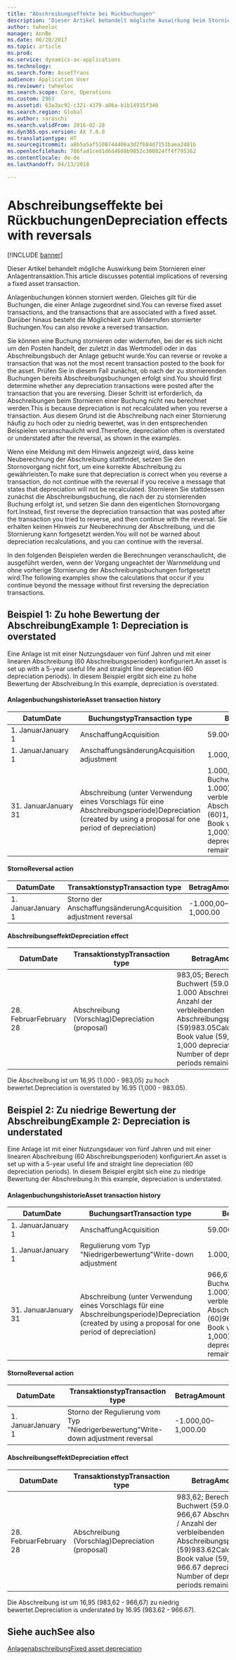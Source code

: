 ```yaml
---
title: "Abschreibungseffekte bei Rückbuchungen"
description: "Dieser Artikel behandelt mögliche Auswirkung beim Stornieren einer Anlagentransaktion."
author: twheeloc
manager: AnnBe
ms.date: 06/20/2017
ms.topic: article
ms.prod: 
ms.service: dynamics-ax-applications
ms.technology: 
ms.search.form: AssetTrans
audience: Application User
ms.reviewer: twheeloc
ms.search.scope: Core, Operations
ms.custom: 2961
ms.assetid: 63a3ac92-c321-4379-a86a-b1b14915f340
ms.search.region: Global
ms.author: saraschi
ms.search.validFrom: 2016-02-28
ms.dyn365.ops.version: AX 7.0.0
ms.translationtype: HT
ms.sourcegitcommit: a8b5a5af5108744406a3d2fb84d7151baea2481b
ms.openlocfilehash: 786fad1ced1d6d4608b9852c300824ff4f795362
ms.contentlocale: de-de
ms.lasthandoff: 04/13/2018

---
```


# <a name="depreciation-effects-with-reversals"></a><span data-ttu-id="10b43-103">Abschreibungseffekte bei Rückbuchungen</span><span class="sxs-lookup"><span data-stu-id="10b43-103">Depreciation effects with reversals</span></span>

[!INCLUDE [banner](../includes/banner.md)]

<span data-ttu-id="10b43-104">Dieser Artikel behandelt mögliche Auswirkung beim Stornieren einer Anlagentransaktion.</span><span class="sxs-lookup"><span data-stu-id="10b43-104">This article discusses potential implications of reversing a fixed asset transaction.</span></span> 

<span data-ttu-id="10b43-105">Anlagenbuchungen können storniert werden. Gleiches gilt für die Buchungen, die einer Anlage zugeordnet sind.</span><span class="sxs-lookup"><span data-stu-id="10b43-105">You can reverse fixed asset transactions, and the transactions that are associated with a fixed asset.</span></span> <span data-ttu-id="10b43-106">Darüber hinaus besteht die Möglichkeit zum Widerrufen stornierter Buchungen.</span><span class="sxs-lookup"><span data-stu-id="10b43-106">You can also revoke a reversed transaction.</span></span> 

<span data-ttu-id="10b43-107">Sie können eine Buchung stornieren oder widerrufen, bei der es sich nicht um den Posten handelt, der zuletzt in das Wertmodell oder in das Abschreibungsbuch der Anlage gebucht wurde.</span><span class="sxs-lookup"><span data-stu-id="10b43-107">You can reverse or revoke a transaction that was not the most recent transaction posted to the book for the asset.</span></span> <span data-ttu-id="10b43-108">Prüfen Sie in diesem Fall zunächst, ob nach der zu stornierenden Buchungen bereits Abschreibungsbuchungen erfolgt sind.</span><span class="sxs-lookup"><span data-stu-id="10b43-108">You should first determine whether any depreciation transactions were posted after the transaction that you are reversing.</span></span> <span data-ttu-id="10b43-109">Dieser Schritt ist erforderlich, da Abschreibungen beim Stornieren einer Buchung nicht neu berechnet werden.</span><span class="sxs-lookup"><span data-stu-id="10b43-109">This is because depreciation is not recalculated when you reverse a transaction.</span></span> <span data-ttu-id="10b43-110">Aus diesem Grund ist die Abschreibung nach einer Stornierung häufig zu hoch oder zu niedrig bewertet, was in den entsprechenden Beispielen veranschaulicht wird.</span><span class="sxs-lookup"><span data-stu-id="10b43-110">Therefore, depreciation often is overstated or understated after the reversal, as shown in the examples.</span></span> 

<span data-ttu-id="10b43-111">Wenn eine Meldung mit dem Hinweis angezeigt wird, dass keine Neuberechnung der Abschreibung stattfindet, setzen Sie den Stornovorgang nicht fort, um eine korrekte Abschreibung zu gewährleisten.</span><span class="sxs-lookup"><span data-stu-id="10b43-111">To make sure that depreciation is correct when you reverse a transaction, do not continue with the reversal if you receive a message that states that depreciation will not be recalculated.</span></span> <span data-ttu-id="10b43-112">Stornieren Sie stattdessen zunächst die Abschreibungsbuchung, die nach der zu stornierenden Buchung erfolgt ist, und setzen Sie dann den eigentlichen Stornovorgang fort.</span><span class="sxs-lookup"><span data-stu-id="10b43-112">Instead, first reverse the depreciation transaction that was posted after the transaction you tried to reverse, and then continue with the reversal.</span></span> <span data-ttu-id="10b43-113">Sie erhalten keinen Hinweis zur Neuberechnung der Abschreibung, und die Stornierung kann fortgesetzt werden.</span><span class="sxs-lookup"><span data-stu-id="10b43-113">You will not be warned about depreciation recalculations, and you can continue with the reversal.</span></span> 

<span data-ttu-id="10b43-114">In den folgenden Beispielen werden die Berechnungen veranschaulicht, die ausgeführt werden, wenn der Vorgang ungeachtet der Warnmeldung und ohne vorherige Stornierung der Abschreibungsbuchungen fortgesetzt wird:</span><span class="sxs-lookup"><span data-stu-id="10b43-114">The following examples show the calculations that occur if you continue beyond the message without first reversing the depreciation transactions.</span></span>

## <a name="example-1-depreciation-is-overstated"></a><span data-ttu-id="10b43-115">Beispiel 1: Zu hohe Bewertung der Abschreibung</span><span class="sxs-lookup"><span data-stu-id="10b43-115">Example 1: Depreciation is overstated</span></span>
<span data-ttu-id="10b43-116">Eine Anlage ist mit einer Nutzungsdauer von fünf Jahren und mit einer linearen Abschreibung (60 Abschreibungsperioden) konfiguriert.</span><span class="sxs-lookup"><span data-stu-id="10b43-116">An asset is set up with a 5-year useful life and straight line depreciation (60 depreciation periods).</span></span> <span data-ttu-id="10b43-117">In diesem Beispiel ergibt sich eine zu hohe Bewertung der Abschreibung.</span><span class="sxs-lookup"><span data-stu-id="10b43-117">In this example, depreciation is overstated.</span></span>
#### <a name="asset-transaction-history"></a><span data-ttu-id="10b43-118">Anlagenbuchungshistorie</span><span class="sxs-lookup"><span data-stu-id="10b43-118">Asset transaction history</span></span>

| <span data-ttu-id="10b43-119">Datum</span><span class="sxs-lookup"><span data-stu-id="10b43-119">Date</span></span>       | <span data-ttu-id="10b43-120">Buchungstyp</span><span class="sxs-lookup"><span data-stu-id="10b43-120">Transaction type</span></span>                                                          | <span data-ttu-id="10b43-121">Betrag</span><span class="sxs-lookup"><span data-stu-id="10b43-121">Amount</span></span>                                    |
|------------|---------------------------------------------------------------------------|-------------------------------------------|
| <span data-ttu-id="10b43-122">1. Januar</span><span class="sxs-lookup"><span data-stu-id="10b43-122">January 1</span></span>  | <span data-ttu-id="10b43-123">Anschaffung</span><span class="sxs-lookup"><span data-stu-id="10b43-123">Acquisition</span></span>                                                               | <span data-ttu-id="10b43-124">59.000,00</span><span class="sxs-lookup"><span data-stu-id="10b43-124">59,000.00</span></span>                                 |
| <span data-ttu-id="10b43-125">1. Januar</span><span class="sxs-lookup"><span data-stu-id="10b43-125">January 1</span></span>  | <span data-ttu-id="10b43-126">Anschaffungsänderung</span><span class="sxs-lookup"><span data-stu-id="10b43-126">Acquisition adjustment</span></span>                                                    | <span data-ttu-id="10b43-127">1.000,00</span><span class="sxs-lookup"><span data-stu-id="10b43-127">1,000.00</span></span>                                  |
| <span data-ttu-id="10b43-128">31. Januar</span><span class="sxs-lookup"><span data-stu-id="10b43-128">January 31</span></span> | <span data-ttu-id="10b43-129">Abschreibung (unter Verwendung eines Vorschlags für eine Abschreibungsperiode)</span><span class="sxs-lookup"><span data-stu-id="10b43-129">Depreciation (created by using a proposal for one period of depreciation)</span></span> | <span data-ttu-id="10b43-130">1.000,00; Berechnung: Buchwert (59.000 + 1.000) / Anzahl der verbleibenden Abschreibungsperioden (60)</span><span class="sxs-lookup"><span data-stu-id="10b43-130">1,000.00Calculation: Book value (59,000 + 1,000) / Number of depreciation periods remaining (60)</span></span> |

#### <a name="reversal-action"></a><span data-ttu-id="10b43-131">Storno</span><span class="sxs-lookup"><span data-stu-id="10b43-131">Reversal action</span></span>

| <span data-ttu-id="10b43-132">Datum</span><span class="sxs-lookup"><span data-stu-id="10b43-132">Date</span></span>      | <span data-ttu-id="10b43-133">Transaktionstyp</span><span class="sxs-lookup"><span data-stu-id="10b43-133">Transaction type</span></span>                | <span data-ttu-id="10b43-134">Betrag</span><span class="sxs-lookup"><span data-stu-id="10b43-134">Amount</span></span>    |
|-----------|---------------------------------|-----------|
| <span data-ttu-id="10b43-135">1. Januar</span><span class="sxs-lookup"><span data-stu-id="10b43-135">January 1</span></span> | <span data-ttu-id="10b43-136">Storno der Anschaffungsänderung</span><span class="sxs-lookup"><span data-stu-id="10b43-136">Acquisition adjustment reversal</span></span> | <span data-ttu-id="10b43-137">-1.000,00</span><span class="sxs-lookup"><span data-stu-id="10b43-137">–1,000.00</span></span> |

#### <a name="depreciation-effect"></a><span data-ttu-id="10b43-138">Abschreibungseffekt</span><span class="sxs-lookup"><span data-stu-id="10b43-138">Depreciation effect</span></span>

| <span data-ttu-id="10b43-139">Datum</span><span class="sxs-lookup"><span data-stu-id="10b43-139">Date</span></span>        | <span data-ttu-id="10b43-140">Transaktionstyp</span><span class="sxs-lookup"><span data-stu-id="10b43-140">Transaction type</span></span>        | <span data-ttu-id="10b43-141">Betrag</span><span class="sxs-lookup"><span data-stu-id="10b43-141">Amount</span></span>                                                                                |
|-------------|-------------------------|---------------------------------------------------------------------------------------|
| <span data-ttu-id="10b43-142">28. Februar</span><span class="sxs-lookup"><span data-stu-id="10b43-142">February 28</span></span> | <span data-ttu-id="10b43-143">Abschreibung (Vorschlag)</span><span class="sxs-lookup"><span data-stu-id="10b43-143">Depreciation (proposal)</span></span> | <span data-ttu-id="10b43-144">983,05; Berechnung: Buchwert (59.000 - 1.000 Abschreibung) / Anzahl der verbleibenden Abschreibungsperioden (59)</span><span class="sxs-lookup"><span data-stu-id="10b43-144">983.05Calculation: Book value (59,000 - 1,000 depreciation) / Number of depreciation periods remaining (59)</span></span> |

<span data-ttu-id="10b43-145">Die Abschreibung ist um 16,95 (1.000 - 983,05) zu hoch bewertet.</span><span class="sxs-lookup"><span data-stu-id="10b43-145">Depreciation is overstated by 16.95 (1,000 - 983.05).</span></span>

## <a name="example-2-depreciation-is-understated"></a><span data-ttu-id="10b43-146">Beispiel 2: Zu niedrige Bewertung der Abschreibung</span><span class="sxs-lookup"><span data-stu-id="10b43-146">Example 2: Depreciation is understated</span></span>
<span data-ttu-id="10b43-147">Eine Anlage ist mit einer Nutzungsdauer von fünf Jahren und mit einer linearen Abschreibung (60 Abschreibungsperioden) konfiguriert.</span><span class="sxs-lookup"><span data-stu-id="10b43-147">An asset is set up with a 5-year useful life and straight line depreciation (60 depreciation periods).</span></span> <span data-ttu-id="10b43-148">In diesem Beispiel ergibt sich eine zu niedrige Bewertung der Abschreibung.</span><span class="sxs-lookup"><span data-stu-id="10b43-148">In this example, depreciation is understated.</span></span>
#### <a name="asset-transaction-history"></a><span data-ttu-id="10b43-149">Anlagenbuchungshistorie</span><span class="sxs-lookup"><span data-stu-id="10b43-149">Asset transaction history</span></span>

| <span data-ttu-id="10b43-150">Datum</span><span class="sxs-lookup"><span data-stu-id="10b43-150">Date</span></span>       | <span data-ttu-id="10b43-151">Buchungsart</span><span class="sxs-lookup"><span data-stu-id="10b43-151">Transaction type</span></span>                                                          | <span data-ttu-id="10b43-152">Betrag</span><span class="sxs-lookup"><span data-stu-id="10b43-152">Amount</span></span>                                      |
|------------|---------------------------------------------------------------------------|---------------------------------------------|
| <span data-ttu-id="10b43-153">1. Januar</span><span class="sxs-lookup"><span data-stu-id="10b43-153">January 1</span></span>  | <span data-ttu-id="10b43-154">Anschaffung</span><span class="sxs-lookup"><span data-stu-id="10b43-154">Acquisition</span></span>                                                               | <span data-ttu-id="10b43-155">59.000,00</span><span class="sxs-lookup"><span data-stu-id="10b43-155">59,000.00</span></span>                                   |
| <span data-ttu-id="10b43-156">1. Januar</span><span class="sxs-lookup"><span data-stu-id="10b43-156">January 1</span></span>  | <span data-ttu-id="10b43-157">Regulierung vom Typ "Niedrigerbewertung"</span><span class="sxs-lookup"><span data-stu-id="10b43-157">Write-down adjustment</span></span>                                                     | <span data-ttu-id="10b43-158">1.000,00</span><span class="sxs-lookup"><span data-stu-id="10b43-158">1,000.00</span></span>                                    |
| <span data-ttu-id="10b43-159">31. Januar</span><span class="sxs-lookup"><span data-stu-id="10b43-159">January 31</span></span> | <span data-ttu-id="10b43-160">Abschreibung (unter Verwendung eines Vorschlags für eine Abschreibungsperiode)</span><span class="sxs-lookup"><span data-stu-id="10b43-160">Depreciation (created by using a proposal for one period of depreciation)</span></span> | <span data-ttu-id="10b43-161">966,67; Berechnung: Buchwert (59.000 – 1.000) / Anzahl der verbleibenden Abschreibungsperioden (60)</span><span class="sxs-lookup"><span data-stu-id="10b43-161">966.67Calculation: Book value (59,000 - 1,000) / Number of depreciation periods remaining (60)</span></span> |

#### <a name="reversal-action"></a><span data-ttu-id="10b43-162">Storno</span><span class="sxs-lookup"><span data-stu-id="10b43-162">Reversal action</span></span>

| <span data-ttu-id="10b43-163">Datum</span><span class="sxs-lookup"><span data-stu-id="10b43-163">Date</span></span>      | <span data-ttu-id="10b43-164">Transaktionstyp</span><span class="sxs-lookup"><span data-stu-id="10b43-164">Transaction type</span></span>               | <span data-ttu-id="10b43-165">Betrag</span><span class="sxs-lookup"><span data-stu-id="10b43-165">Amount</span></span>    |
|-----------|--------------------------------|-----------|
| <span data-ttu-id="10b43-166">1. Januar</span><span class="sxs-lookup"><span data-stu-id="10b43-166">January 1</span></span> | <span data-ttu-id="10b43-167">Storno der Regulierung vom Typ "Niedrigerbewertung"</span><span class="sxs-lookup"><span data-stu-id="10b43-167">Write-down adjustment reversal</span></span> | <span data-ttu-id="10b43-168">-1.000,00</span><span class="sxs-lookup"><span data-stu-id="10b43-168">–1,000.00</span></span> |

#### <a name="depreciation-effect"></a><span data-ttu-id="10b43-169">Abschreibungseffekt</span><span class="sxs-lookup"><span data-stu-id="10b43-169">Depreciation effect</span></span>

| <span data-ttu-id="10b43-170">Datum</span><span class="sxs-lookup"><span data-stu-id="10b43-170">Date</span></span>        | <span data-ttu-id="10b43-171">Transaktionstyp</span><span class="sxs-lookup"><span data-stu-id="10b43-171">Transaction type</span></span>        | <span data-ttu-id="10b43-172">Betrag</span><span class="sxs-lookup"><span data-stu-id="10b43-172">Amount</span></span>                                                                                       |
|-------------|-------------------------|----------------------------------------------------------------------------------------------|
| <span data-ttu-id="10b43-173">28. Februar</span><span class="sxs-lookup"><span data-stu-id="10b43-173">February 28</span></span> | <span data-ttu-id="10b43-174">Abschreibung (Vorschlag)</span><span class="sxs-lookup"><span data-stu-id="10b43-174">Depreciation (proposal)</span></span> | <span data-ttu-id="10b43-175">983,62; Berechnung: Buchwert (59.000 - 966,67 Abschreibung) / Anzahl der verbleibenden Abschreibungsperioden (59)</span><span class="sxs-lookup"><span data-stu-id="10b43-175">983.62Calculation: Book value (59,000 - 966.67 depreciation) / Number of depreciation periods remaining (59)</span></span> |

<span data-ttu-id="10b43-176">Die Abschreibung ist um 16,95 (983,62 - 966,67) zu niedrig bewertet.</span><span class="sxs-lookup"><span data-stu-id="10b43-176">Depreciation is understated by 16.95 (983.62 - 966.67).</span></span>



<a name="see-also"></a><span data-ttu-id="10b43-177">Siehe auch</span><span class="sxs-lookup"><span data-stu-id="10b43-177">See also</span></span>
--------

[<span data-ttu-id="10b43-178">Anlagenabschreibung</span><span class="sxs-lookup"><span data-stu-id="10b43-178">Fixed asset depreciation</span></span>](fixed-asset-depreciation.md)




